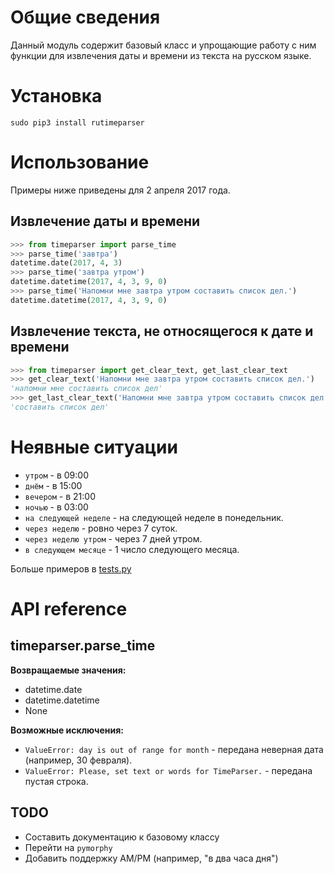 # Общие сведения

Данный модуль содержит базовый класс и упрощающие работу с ним функции для извлечения даты и времени из текста на русском языке.

# Установка

`sudo pip3 install rutimeparser`

# Использование

Примеры ниже приведены для 2 апреля 2017 года.

## Извлечение даты и времени

```python
>>> from timeparser import parse_time
>>> parse_time('завтра')
datetime.date(2017, 4, 3)
>>> parse_time('завтра утром')
datetime.datetime(2017, 4, 3, 9, 0)
>>> parse_time('Напомни мне завтра утром составить список дел.')
datetime.datetime(2017, 4, 3, 9, 0)
```

## Извлечение текста, не относящегося к дате и времени

```python
>>> from timeparser import get_clear_text, get_last_clear_text
>>> get_clear_text('Напомни мне завтра утром составить список дел.')
'напомни мне составить список дел'
>>> get_last_clear_text('Напомни мне завтра утром составить список дел.')
'составить список дел'
```

# Неявные ситуации

* `утром` - в 09:00
* `днём` - в 15:00
* `вечером` - в 21:00
* `ночью` - в 03:00
* `на следующей неделе` - на следующей неделе в понедельник.
* `через неделю` - ровно через 7 суток.
* `через неделю утром` - через 7 дней утром.
* `в следующем месяце` - 1 число следующего месяца.

Больше примеров в [tests.py](tests.py)

# API reference

## timeparser.parse_time

**Возвращаемые значения:**
* datetime.date
* datetime.datetime
* None

**Возможные исключения:**
* `ValueError: day is out of range for month` - передана неверная дата (например, 30 февраля).
* `ValueError: Please, set text or words for TimeParser.` - передана пустая строка.

## TODO

* Составить документацию к базовому классу
* Перейти на `pymorphy`
* Добавить поддержку AM/PM (например, "в два часа дня")
